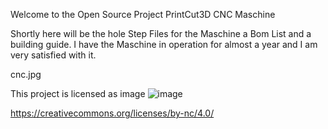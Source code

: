 Welcome to the Open Source Project PrintCut3D CNC Maschine

Shortly here will be the hole Step Files for the Maschine a Bom List and a building guide. I have the Maschine in operation for almost a year and I am very satisfied with it. 

cnc.jpg

This project is licensed as image
![image](https://github.com/flybasti/PrintCut3D-CNC-Fr-se/assets/99893520/7a0d3cca-0b39-4d3c-9407-bddf9b343ce8)

https://creativecommons.org/licenses/by-nc/4.0/
